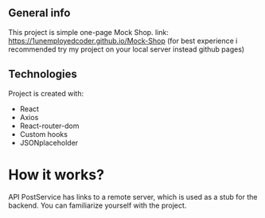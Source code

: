 ## General info
This project is simple one-page Mock Shop.
link: https://1unemployedcoder.github.io/Mock-Shop (for best experience i recommended try my project on your local server instead github pages)
	
## Technologies
Project is created with:
* React
* Axios
* React-router-dom
* Custom hooks
* JSONplaceholder

# How it works?
API PostService has links to a remote server, which is used as a stub for the backend. You can familiarize yourself with the project. 
